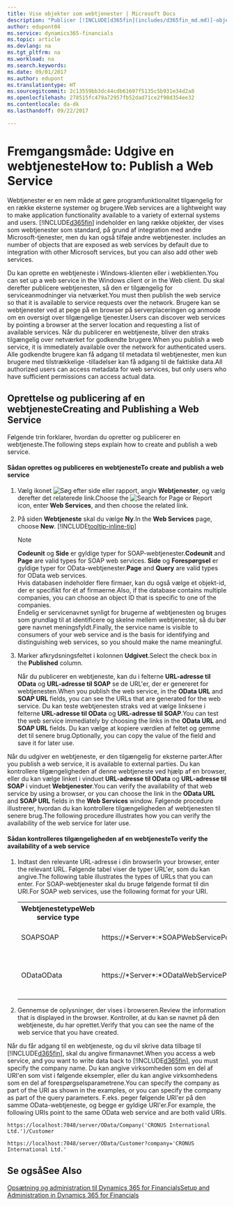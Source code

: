 ```yaml
---
title: Vise objekter som webtjenester | Microsoft Docs
description: "Publicer [!INCLUDE[d365fin](includes/d365fin_md.md)]-objekter som webtjenester, de er tilgængelige på netværket med det samme."
author: edupont04
ms.service: dynamics365-financials
ms.topic: article
ms.devlang: na
ms.tgt_pltfrm: na
ms.workload: na
ms.search.keywords: 
ms.date: 09/01/2017
ms.author: edupont
ms.translationtype: HT
ms.sourcegitcommit: 2c13559bb3dc44cdb61697f5135c5b931e34d2a8
ms.openlocfilehash: 278515fc479a72957fb52dad71ce2f98d354ee32
ms.contentlocale: da-dk
ms.lasthandoff: 09/22/2017

---
```

# <a name="how-to-publish-a-web-service"></a><span data-ttu-id="7fbdb-103">Fremgangsmåde: Udgive en webtjeneste</span><span class="sxs-lookup"><span data-stu-id="7fbdb-103">How to: Publish a Web Service</span></span>
<span data-ttu-id="7fbdb-104">Webtjenester er en nem måde at gøre programfunktionalitet tilgængelig for en række eksterne systemer og brugere.</span><span class="sxs-lookup"><span data-stu-id="7fbdb-104">Web services are a lightweight way to make application functionality available to a variety of external systems and users.</span></span> [!INCLUDE[d365fin](includes/d365fin_md.md)]<span data-ttu-id="7fbdb-105"> indeholder en lang række objekter, der vises som webtjenester som standard, på grund af integration med andre Microsoft-tjenester, men du kan også tilføje andre webtjenester.</span><span class="sxs-lookup"><span data-stu-id="7fbdb-105"> includes an number of objects that are exposed as web services by default due to integration with other Microsoft services, but you can also add other web services.</span></span>  

<span data-ttu-id="7fbdb-106">Du kan oprette en webtjeneste i Windows-klienten eller i webklienten.</span><span class="sxs-lookup"><span data-stu-id="7fbdb-106">You can set up a web service in the Windows client or in the Web client.</span></span> <span data-ttu-id="7fbdb-107">Du skal derefter publicere webtjenesten, så den er tilgængelig for serviceanmodninger via netværket.</span><span class="sxs-lookup"><span data-stu-id="7fbdb-107">You must then publish the web service so that it is available to service requests over the network.</span></span> <span data-ttu-id="7fbdb-108">Brugere kan se webtjenester ved at pege på en browser på serverplaceringen og anmode om en oversigt over tilgængelige tjenester.</span><span class="sxs-lookup"><span data-stu-id="7fbdb-108">Users can discover web services by pointing a browser at the server location and requesting a list of available services.</span></span> <span data-ttu-id="7fbdb-109">Når du publicerer en webtjeneste, bliver den straks tilgængelig over netværket for godkendte brugere.</span><span class="sxs-lookup"><span data-stu-id="7fbdb-109">When you publish a web service, it is immediately available over the network for authenticated users.</span></span> <span data-ttu-id="7fbdb-110">Alle godkendte brugere kan få adgang til metadata til webtjenester, men kun brugere med tilstrækkelige -tilladelser kan få adgang til de faktiske data.</span><span class="sxs-lookup"><span data-stu-id="7fbdb-110">All authorized users can access metadata for web services, but only users who have sufficient permissions can access actual data.</span></span>

## <a name="creating-and-publishing-a-web-service"></a><span data-ttu-id="7fbdb-111">Oprettelse og publicering af en webtjeneste</span><span class="sxs-lookup"><span data-stu-id="7fbdb-111">Creating and Publishing a Web Service</span></span>  
 <span data-ttu-id="7fbdb-112">Følgende trin forklarer, hvordan du opretter og publicerer en webtjeneste.</span><span class="sxs-lookup"><span data-stu-id="7fbdb-112">The following steps explain how to create and publish a web service.</span></span>  

#### <a name="to-create-and-publish-a-web-service"></a><span data-ttu-id="7fbdb-113">Sådan oprettes og publiceres en webtjeneste</span><span class="sxs-lookup"><span data-stu-id="7fbdb-113">To create and publish a web service</span></span>  

1.  <span data-ttu-id="7fbdb-114">Vælg ikonet ![Søg efter side eller rapport](media/ui-search/search_small.png "Ikonet Søg efter side eller rapport"), angiv **Webtjenester**, og vælg derefter det relaterede link.</span><span class="sxs-lookup"><span data-stu-id="7fbdb-114">Choose the ![Search for Page or Report](media/ui-search/search_small.png "Search for Page or Report icon") icon, enter **Web Services**, and then choose the related link.</span></span>  

2.  <span data-ttu-id="7fbdb-115">På siden **Webtjeneste** skal du vælge **Ny**.</span><span class="sxs-lookup"><span data-stu-id="7fbdb-115">In the **Web Services** page, choose **New**.</span></span> [!INCLUDE[tooltip-inline-tip](includes/tooltip-inline-tip_md.md)]  

    > [!NOTE]  
    >  <span data-ttu-id="7fbdb-116">**Codeunit** og **Side** er gyldige typer for SOAP-webtjenester.</span><span class="sxs-lookup"><span data-stu-id="7fbdb-116">**Codeunit** and **Page** are valid types for SOAP web services.</span></span> <span data-ttu-id="7fbdb-117">**Side** og **Forespørgsel** er gyldige typer for OData-webtjenester.</span><span class="sxs-lookup"><span data-stu-id="7fbdb-117">**Page** and **Query** are valid types for OData web services.</span></span>  
    <span data-ttu-id="7fbdb-118">Hvis databasen indeholder flere firmaer, kan du også vælge et objekt-id, der er specifikt for ét af firmaerne.</span><span class="sxs-lookup"><span data-stu-id="7fbdb-118">Also, if the database contains multiple companies, you can choose an object ID that is specific to one of the companies.</span></span>  
    <span data-ttu-id="7fbdb-119">Endelig er servicenavnet synligt for brugerne af webtjenesten og bruges som grundlag til at identificere og skelne mellem webtjenester, så du bør gøre navnet meningsfyldt.</span><span class="sxs-lookup"><span data-stu-id="7fbdb-119">Finally, the service name is visible to consumers of your web service and is the basis for identifying and distinguishing web services, so you should make the name meaningful.</span></span>

3.  <span data-ttu-id="7fbdb-120">Marker afkrydsningsfeltet i kolonnen **Udgivet**.</span><span class="sxs-lookup"><span data-stu-id="7fbdb-120">Select the check box in the **Published** column.</span></span>  

     <span data-ttu-id="7fbdb-121">Når du publicerer en webtjeneste, kan du i felterne **URL-adresse til OData** og **URL-adresse til SOAP** se de URL'er, der er genereret for webtjenesten.</span><span class="sxs-lookup"><span data-stu-id="7fbdb-121">When you publish the web service, in the **OData URL** and **SOAP URL** fields, you can see the URLs that are generated for the web service.</span></span> <span data-ttu-id="7fbdb-122">Du kan teste webtjenesten straks ved at vælge linksene i felterne **URL-adresse til OData** og **URL-adresse til SOAP**.</span><span class="sxs-lookup"><span data-stu-id="7fbdb-122">You can test the web service immediately by choosing the links in the **OData URL** and **SOAP URL** fields.</span></span> <span data-ttu-id="7fbdb-123">Du kan vælge at kopiere værdien af feltet og gemme det til senere brug.</span><span class="sxs-lookup"><span data-stu-id="7fbdb-123">Optionally, you can copy the value of the field and save it for later use.</span></span>  

<span data-ttu-id="7fbdb-124">Når du udgiver en webtjeneste, er den tilgængelig for eksterne parter.</span><span class="sxs-lookup"><span data-stu-id="7fbdb-124">After you publish a web service, it is available to external parties.</span></span> <span data-ttu-id="7fbdb-125">Du kan kontrollere tilgængeligheden af denne webtjeneste ved hjælp af en browser, eller du kan vælge linket i vinduet **URL-adresse til OData** og **URL-adresse til SOAP** i vinduet **Webtjenester**.</span><span class="sxs-lookup"><span data-stu-id="7fbdb-125">You can verify the availability of that web service by using a browser, or you can choose the link in the **OData URL** and **SOAP URL** fields in the **Web Services** window.</span></span> <span data-ttu-id="7fbdb-126">Følgende procedure illustrerer, hvordan du kan kontrollere tilgængeligheden af webtjenesten til senere brug.</span><span class="sxs-lookup"><span data-stu-id="7fbdb-126">The following procedure illustrates how you can verify the availability of the web service for later use.</span></span>  

#### <a name="to-verify-the-availability-of-a-web-service"></a><span data-ttu-id="7fbdb-127">Sådan kontrolleres tilgængeligheden af en webtjeneste</span><span class="sxs-lookup"><span data-stu-id="7fbdb-127">To verify the availability of a web service</span></span>  

1.  <span data-ttu-id="7fbdb-128">Indtast den relevante URL-adresse i din browser</span><span class="sxs-lookup"><span data-stu-id="7fbdb-128">In your browser, enter the relevant URL.</span></span> <span data-ttu-id="7fbdb-129">Følgende tabel viser de typer URL'er, som du kan angive.</span><span class="sxs-lookup"><span data-stu-id="7fbdb-129">The following table illustrates the types of URLs that you can enter.</span></span> <span data-ttu-id="7fbdb-130">For SOAP-webtjenester skal du bruge følgende format til din URI.</span><span class="sxs-lookup"><span data-stu-id="7fbdb-130">For SOAP web services, use the following format for your URI.</span></span>  

    <table>
    <tr>
    <th><span data-ttu-id="7fbdb-131">Webtjenestetype</span><span class="sxs-lookup"><span data-stu-id="7fbdb-131">Web service type</span></span></th>
    <th><span data-ttu-id="7fbdb-132">Syntaks</span><span class="sxs-lookup"><span data-stu-id="7fbdb-132">Syntax</span></span></th>
    <th><span data-ttu-id="7fbdb-133">Eksempel</span><span class="sxs-lookup"><span data-stu-id="7fbdb-133">Example</span></span></th>
    </tr>
    <tr>
    <td><span data-ttu-id="7fbdb-134">SOAP</span><span class="sxs-lookup"><span data-stu-id="7fbdb-134">SOAP</span></span></td>
    <td><span data-ttu-id="7fbdb-135">https://*Server*:*SOAPWebServicePort*/*ServerInstance*/WS/*CompanyName*/salesDocuments/</span><span class="sxs-lookup"><span data-stu-id="7fbdb-135">https://*Server*:*SOAPWebServicePort*/*ServerInstance*/WS/*CompanyName*/salesDocuments/</span></span></td>
    <td><span data-ttu-id="7fbdb-136">https://mycompany.financials.dynamics.com:7047/MS/WS/MyCompany/Page/salesDocuments?tenant=mycompany.financials.dynamics.com</span><span class="sxs-lookup"><span data-stu-id="7fbdb-136">https://mycompany.financials.dynamics.com:7047/MS/WS/MyCompany/Page/salesDocuments?tenant=mycompany.financials.dynamics.com</span></span></td>
    </tr>
    <tr>
    <td><span data-ttu-id="7fbdb-137">OData</span><span class="sxs-lookup"><span data-stu-id="7fbdb-137">OData</span></span></td>
    <td><span data-ttu-id="7fbdb-138">https://*Server*:*ODataWebServicePort*/*ServerInstance*/OData/Company('*CompanyName*')</span><span class="sxs-lookup"><span data-stu-id="7fbdb-138">https://*Server*:*ODataWebServicePort*/*ServerInstance*/OData/Company('*CompanyName*')</span></span></td>
    <td><span data-ttu-id="7fbdb-139">https://MyCompany.financials.dynamics.com:7048/MS/OData/Company('MyCompany')/salesDocuments?tenant=MyCompany.financials.dynamics.com</span><span class="sxs-lookup"><span data-stu-id="7fbdb-139">https://MyCompany.financials.dynamics.com:7048/MS/OData/Company('MyCompany')/salesDocuments?tenant=MyCompany.financials.dynamics.com</span></span>

         The company name is case-sensitive.</td>
    </tr>
    </table>

2.  <span data-ttu-id="7fbdb-140">Gennemse de oplysninger, der vises i browseren.</span><span class="sxs-lookup"><span data-stu-id="7fbdb-140">Review the information that is displayed in the browser.</span></span> <span data-ttu-id="7fbdb-141">Kontroller, at du kan se navnet på den webtjeneste, du har oprettet.</span><span class="sxs-lookup"><span data-stu-id="7fbdb-141">Verify that you can see the name of the web service that you have created.</span></span>  

 <span data-ttu-id="7fbdb-142">Når du får adgang til en webtjeneste, og du vil skrive data tilbage til [!INCLUDE[d365fin](includes/d365fin_md.md)], skal du angive firmanavnet.</span><span class="sxs-lookup"><span data-stu-id="7fbdb-142">When you access a web service, and you want to write data back to [!INCLUDE[d365fin](includes/d365fin_md.md)], you must specify the company name.</span></span> <span data-ttu-id="7fbdb-143">Du kan angive virksomheden som en del af URI'en som vist i følgende eksempler, eller du kan angive virksomhedens som en del af forespørgselsparametrene.</span><span class="sxs-lookup"><span data-stu-id="7fbdb-143">You can specify the company as part of the URI as shown in the examples, or you can specify the company as part of the query parameters.</span></span> <span data-ttu-id="7fbdb-144">F.eks. peger følgende URI'er på den samme OData-webtjeneste, og begge er gyldige URI'er.</span><span class="sxs-lookup"><span data-stu-id="7fbdb-144">For example, the following URIs point to the same OData web service and are both valid URIs.</span></span>  

```  
https://localhost:7048/server/OData/Company('CRONUS International Ltd.')/Customer  
```  

```  
https://localhost:7048/server/OData/Customer?company='CRONUS International Ltd.'  
```  

## <a name="see-also"></a><span data-ttu-id="7fbdb-145">Se også</span><span class="sxs-lookup"><span data-stu-id="7fbdb-145">See Also</span></span>  
[<span data-ttu-id="7fbdb-146">Opsætning og administration til Dynamics 365 for Financials</span><span class="sxs-lookup"><span data-stu-id="7fbdb-146">Setup and Administration in Dynamics 365 for Financials</span></span>](admin-setup-and-administration.md)  

